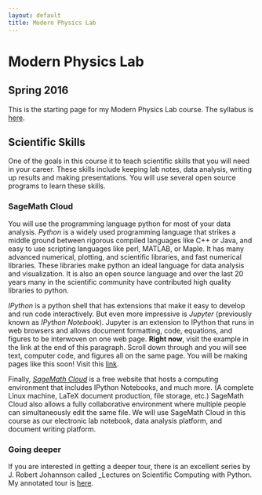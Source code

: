 ```yaml
---
layout: default
title: Modern Physics Lab
---
```

# Modern Physics Lab

## Spring 2016

This is the starting page for my  Modern Physics Lab course. The syllabus is [here](Syllabus).

## Scientific Skills
One of the goals in this course it to teach scientific skills that you will need in your career. These skills include keeping lab notes, data analysis, writing up results and making presentations. You will use several open source programs to learn these skills.

### SageMath Cloud
You will use the programming language python for most of your data analysis. _Python_ is a widely used programming language that strikes a middle ground between rigorous compiled languages like C++ or Java, and easy to use scripting languages like perl, MATLAB, or Maple. It has many advanced numerical, plotting, and scientific libraries, and fast numerical libraries. These libraries make python an ideal language for data analysis and visualization. It is also an open source language and over the last 20 years many in the scientific community have contributed high quality libraries to python.

_IPython_ is a python shell that has extensions that make it easy to develop and run code interactively. But even more impressive is _Jupyter_ (previously known as _IPython Notebook_). Jupyter is an extension to IPython that runs in web browsers and allows document formatting, code, equations, and figures to be interwoven on one web page. __Right now__, visit the example in the link at the end of this paragraph. Scroll down through and you will see text, computer code, and figures all on the same page. You will be making pages like this soon! Visit this [link](http://nbviewer.ipython.org/github/jrjohansson/scientific-python-lectures/blob/master/Lecture-4-Matplotlib.ipynb). 

Finally, [_SageMath Cloud_](http://cloud.sagemath.com) is a free website that hosts a computing environment that includes IPython Notebooks, and much more. (A complete Linux machine, LaTeX document production, file storage, etc.) SageMath Cloud also allows a fully collaborative environment where multiple people can simultaneously edit the same file.
We will use SageMath Cloud in this course as our electronic lab notebook, data analysis platform, and document writing platform.

### Going deeper
If you are interested in getting a deeper tour, there is an excellent series by J. Robert Johannson called _Lectures on Scientific Computing with Python. My annotated tour is [here](SciCompTour).
